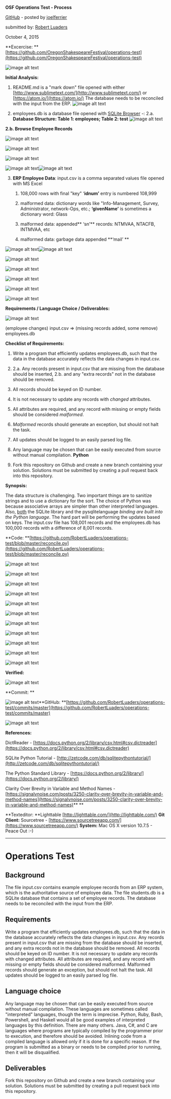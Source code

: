 **OSF ****Operations**** Test - Process**

[GitHub](https://github.com/OregonShakespeareFestival/operations-test) - posted by [joelferrier](https://github.com/joelferrier)

submitted by: [Robert Luaders](https://github.com/RobertLuaders/operations-test)

October 4, 2015

**Excercise: ** [https://github.com/OregonShakespeareFestival/operations-test](https://github.com/OregonShakespeareFestival/operations-test)

![image alt text](image_0.png)

**Initial Analysis:**

1. README.md is a "mark down" file opened with either
[http://www.sublimetext.com/](http://www.sublimetext.com/) or [https://atom.io/](https://atom.io/)
 The database needs to be reconciled with the input from the ERP.
![image alt text](image_1.png)

2. employees.db is a database file opened with [SQLite Browser](https://github.com/sqlitebrowser/sqlitebrowser/releases/download/v3.6.0/sqlitebrowser-3.6.0.dmg) -:
2.a. **Database Structure: Table 1: employees; Table 2: test**
![image alt text](image_2.png)

**2.b. Browse Employee Records**

![image alt text](image_3.png)

![image alt text](image_4.png)

![image alt text](image_5.png)

![image alt text](image_6.png)![image alt text](image_7.png)




3. **ERP Employee Data**: input.csv is a comma separated values file opened with MS Excel

    1. 108,000 rows with final "key" ‘**idnum’** entry is numbered 108,999

    2. malformed data: dictionary words like "Info-Management, Survey, Administrator, network-Ops, etc.; **‘givenName’** is sometimes a dictionary word: Glass

    3. malformed data: appended** ‘sn’** records: NTMVAA, NTACFB, INTMVAA, etc

    4. malformed data: garbage data appended **‘mail’ **

![image alt text](image_8.png)![image alt text](image_9.png)

![image alt text](image_10.png)

![image alt text](image_11.png)

![image alt text](image_12.png)

![image alt text](image_13.png)

![image alt text](image_14.png)

**Requirements / Language Choice / Deliverables:**

![image alt text](image_15.png)

(employee changes) input.csv => (missing records added, some remove) employees.db

**Checklist of Requirements:**

1. Write a program that efficiently updates employees.db, such that the data in the database accurately reflects the data changes in input.csv.

2. 2.a. Any records present in input.csv that are missing from the database should be inserted, 2.b. and any "extra records" not in the database should be removed.

3. All records should be keyed on ID number.

4. It is not necessary to update any records with *changed* attributes.

5. All attributes are required, and any record with missing or empty fields should be considered *malformed*.

6. *Malformed* records should generate an exception, but should not halt the task.

7. All updates should be logged to an easily parsed log file.

8. Any language may be chosen that can be easily executed from source without manual compilation. ****Python****

9. Fork this repository on Github and create a new branch containing your solution. Solutions must be submitted by creating a pull request back into this repository.

**Synopsis:**

The data structure is challenging. Two important things are to sanitize strings and to use a dictionary for the sort. The choice of Python was because associative arrays are simpler than other interpreted languages. Also, [both](http://zetcode.com/db/sqlitepythontutorial/) the SQLite library and the pysqlitelanguage *binding are built into the Python language*. The hard part will be performing the updates based on keys. The input.csv file has 108,001 records and the employees.db has 100,000 records with a difference of 8,001 records.

**Code: **[https://github.com/RobertLuaders/operations-test/blob/master/reconcile.py](https://github.com/RobertLuaders/operations-test/blob/master/reconcile.py)

![image alt text](image_16.png)

![image alt text](image_17.png)

![image alt text](image_18.png)

![image alt text](image_19.png)

![image alt text](image_20.png)

![image alt text](image_21.png)

![image alt text](image_22.png)

![image alt text](image_23.png)

![image alt text](image_24.png)

![image alt text](image_25.png)

![image alt text](image_26.png)

**Verified:**

![image alt text](image_27.png)

**Commit: **

![image alt text](image_28.jpg)**GitHub: **[https://github.com/RobertLuaders/operations-test/commits/master](https://github.com/RobertLuaders/operations-test/commits/master)

![image alt text](image_29.png)

**References:**

DictReader -  [https://docs.python.org/2/library/csv.html#csv.dictreader](https://docs.python.org/2/library/csv.html#csv.dictreader)

SQLite Python Tutorial - [http://zetcode.com/db/sqlitepythontutorial/](http://zetcode.com/db/sqlitepythontutorial/)

The Python Standard Library - [https://docs.python.org/2/library/](https://docs.python.org/2/library/)

Clarity Over Brevity in Variable and Method Names -  [https://signalvnoise.com/posts/3250-clarity-over-brevity-in-variable-and-method-names](https://signalvnoise.com/posts/3250-clarity-over-brevity-in-variable-and-method-names)**
**

**Texteditor: **Lighttable [http://lighttable.com/](http://lighttable.com/)
**Git Client:**  Sourcetree - [https://www.sourcetreeapp.com/](https://www.sourcetreeapp.com/)
**System:** Mac OS X version 10.7.5 - Peace Out :-)

______________________________________________________________________________________

# Operations Test

## Background

The file input.csv contains example employee records from an ERP system, which
is the authoritative source of employee data.  The file students.db is a SQLite
database that contains a set of employee records.  The database needs to be
reconciled with the input from the ERP.


## Requirements

Write a program that efficiently updates employees.db, such that the data in the
database accurately reflects the data changes in input.csv.  Any records present
in input.csv that are missing from the database should be inserted, and any
extra records not in the database should be removed. All records should be keyed
on ID number. It is not necessary to update any records with changed attributes.
All attributes are required, and any record with missing or empty fields should
be considered malformed. Malformed records should generate an exception, but
should not halt the task. All updates should be logged to an easily parsed log
file.


## Language choice

Any language may be chosen that can be easily executed from source without
manual compilation. These languages are sometimes called "interpreted"
languages, though the term is imprecise. Python, Ruby, Bash, Powershell, and
Haskell would all be good examples of interpreted languages by this definition.
There are many others. Java, C#, and C are languages where programs are
typically compiled by the programmer prior to execution, and therefore should be
avoided. Inlining code from a compiled language is allowed only if it is done
for a specific reason. If the program is submitted as a binary or needs to be
compiled prior to running, then it will be disqualified.


## Deliverables

Fork this repository on Github and create a new branch containing your solution.
Solutions must be submitted by creating a pull request back into this repository.
